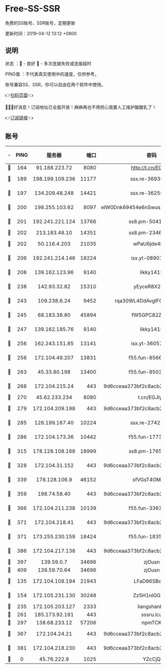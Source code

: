 # Free-SS-SSR

免费的SS账号、SSR账号，定期更新

更新时间：2019-04-12 13:12 +0800

## 说明

状态     ：🙂 - 良好 🙁 - 多次连接失败或连接超时

PING值   ：不代表真实使用中的速度，仅供参考。

账号兼容SS、SSR，你可以自由在两个软件中使用。

👉[扫码页面](https://liesauer.github.io/Free-SS-SSR/)👈

🎉🎉🎉好消息！订阅地址已全面开放！麻麻再也不用担心我要人工维护酸酸乳了！

👉[订阅链接](https://www.liesauer.net/yogurt/subscribe?ACCESS_TOKEN=DAYxR3mMaZAsaqUb)👈

## 账号

|-|PING|服务器|端口|密码|加密方式|区域|
|:----:|:----:|:-----:|-----:|:----:|:----:|:----:|
|🙂|164|91.188.223.72|8080|http://t.cn/EGJIyrl|rc4-md5|RU|
|🙂|189|198.199.109.236|11177|ssx.re-36939019|aes-256-cfb|US|
|🙂|197|134.209.48.248|14421|ssx.re-36256299|aes-256-cfb|US|
|🙂|200|198.255.103.62|8097|eIW0Dnk69454e6nSwuspv9DmS201tQ0D|aes-256-cfb|US|
|🙂|201|192.241.221.124|13766|ss8.pm-50410062|aes-256-cfb|US|
|🙂|202|213.183.48.10|14351|ss8.pm-23466973|rc4-md5|RU|
|🙂|202|50.116.4.203|21035|wPaU6jde4NZT|aes-256-cfb|US|
|🙂|206|192.241.214.146|18224|isx.yt-08901257|aes-256-cfb|US|
|🙂|208|139.162.123.96|9140|likky1415|aes-256-cfb|JP|
|🙂|238|142.93.32.82|15310|yEyceR8X2EVd|aes-256-cfb|GB|
|🙂|243|109.238.6.24|9452|rqa30WL4DdAvgIFG6Fs3znzTa|aes-256-cfb|FR|
|🙂|245|68.183.38.80|45894|fW5GPC82Z97G|aes-256-cfb|GB|
|🙂|247|139.162.185.76|9140|likky1415|aes-256-cfb|DE|
|🙂|256|162.243.151.85|13141|isx.yt-36057592|aes-256-cfb|US|
|🙂|256|172.104.49.207|13831|f55.fun-85669624|aes-256-cfb|SG|
|🙂|263|45.33.80.198|13400|f55.fun-85035043|aes-256-cfb|US|
|🙂|268|172.104.215.24|443|9d6cceaa373bf2c8acb22e60b6a58be6|aes-256-cfb|US|
|🙂|270|45.62.233.234|8080|t.cn/EGJIyrl|rc4-md5|CA|
|🙂|279|172.104.209.198|443|9d6cceaa373bf2c8acb22e60b6a58be6|aes-256-cfb|US|
|🙂|285|128.199.167.40|10224|ssx.re-27422632|aes-256-cfb|SG|
|🙂|286|172.104.173.36|10442|f55.fun-17732582|aes-256-cfb|SG|
|🙂|315|178.128.108.168|18999|ss8.pm-17655626|aes-256-cfb|SG|
|🙂|328|172.104.31.152|443|9d6cceaa373bf2c8acb22e60b6a58be6|aes-256-cfb|US|
|🙂|339|178.128.106.9|46152|sfVGsT4OMxHC|aes-256-cfb|SG|
|🙂|359|198.74.58.40|443|9d6cceaa373bf2c8acb22e60b6a58be6|aes-256-cfb|US|
|🙂|366|172.104.211.238|10139|f55.fun-33630162|aes-256-cfb|US|
|🙂|371|172.104.218.41|443|9d6cceaa373bf2c8acb22e60b6a58be6|aes-256-cfb|US|
|🙂|371|173.255.230.159|18424|f55.fun-18352989|aes-256-cfb|US|
|🙂|386|172.104.217.138|443|9d6cceaa373bf2c8acb22e60b6a58be6|aes-256-cfb|US|
|🙂|397|139.59.0.7|34696|zjOusn|chacha20|IN|
|🙂|409|139.59.70.64|34696|zjOusn|chacha20|IN|
|🙂|135|172.104.108.194|21943|LFaD86SBq2lY|aes-256-cfb|JP|
|🙂|154|172.105.231.130|30248|Zz5H1nlGGKHx|aes-256-cfb|JP|
|🙂|235|172.105.203.127|2333|liangshanbo|chacha20|JP|
|🙂|261|185.173.92.181|443|sssru.icu|rc4-md5|RU|
|🙂|297|138.68.233.12|57206|npmTCK|rc4-md5|US|
|🙂|367|172.104.24.21|443|9d6cceaa373bf2c8acb22e60b6a58be6|aes-256-cfb|US|
|🙂|381|172.104.218.230|443|9d6cceaa373bf2c8acb22e60b6a58be6|aes-256-cfb|US|
|🙁|0|45.76.222.9|1025|YZcCjQ|rc4-md5|JP|
